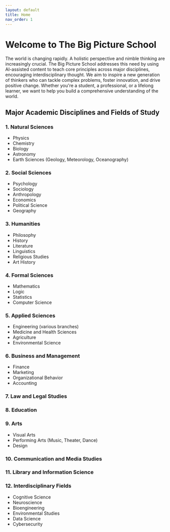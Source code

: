 ```yaml
---
layout: default
title: Home
nav_order: 1
---
```


# **Welcome to The Big Picture School**

The world is changing rapidly. A holistic perspective and nimble thinking are increasingly crucial. The Big Picture School addresses this need by using AI-assisted content to teach core principles across major disciplines, encouraging interdisciplinary thought. We aim to inspire a new generation of thinkers who can tackle complex problems, foster innovation, and drive positive change. Whether you're a student, a professional, or a lifelong learner, we want to help you build a comprehensive understanding of the world.

## Major Academic Disciplines and Fields of Study

### 1. Natural Sciences
* Physics
* Chemistry
* Biology
* Astronomy
* Earth Sciences (Geology, Meteorology, Oceanography)

### 2. Social Sciences
* Psychology
* Sociology
* Anthropology
* Economics
* Political Science
* Geography

### 3. Humanities
* Philosophy
* History
* Literature
* Linguistics
* Religious Studies
* Art History

### 4. Formal Sciences
* Mathematics
* Logic
* Statistics
* Computer Science

### 5. Applied Sciences
* Engineering (various branches)
* Medicine and Health Sciences
* Agriculture
* Environmental Science

### 6. Business and Management
* Finance
* Marketing
* Organizational Behavior
* Accounting

### 7. Law and Legal Studies

### 8. Education

### 9. Arts
* Visual Arts
* Performing Arts (Music, Theater, Dance)
* Design

### 10. Communication and Media Studies

### 11. Library and Information Science

### 12. Interdisciplinary Fields
* Cognitive Science
* Neuroscience
* Bioengineering
* Environmental Studies
* Data Science
* Cybersecurity

